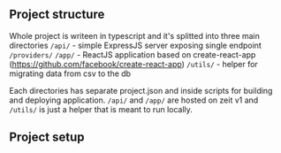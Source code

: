 ## Project structure
Whole project is writeen in typescript and it's splitted into three main directories
`/api/` - simple ExpressJS server exposing single endpoint `/providers/`
`/app/` - ReactJS application based on create-react-app (https://github.com/facebook/create-react-app)
`/utils/` - helper for migrating data from csv to the db

Each directories has separate project.json and inside scripts for building and deploying application. `/api/` and `/app/` are hosted on zeit v1 and `/utils/` is just a helper that is meant to run locally.

## Project setup

